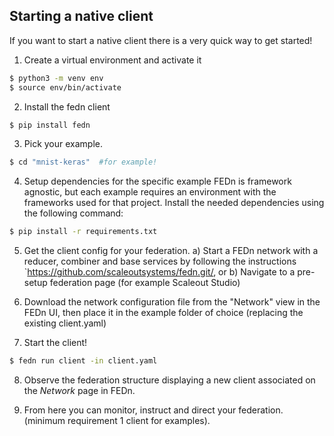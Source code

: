 ## Starting a native client
If you want to start a native client there is a very quick way to get started!

1. Create a virtual environment and activate it
```bash
$ python3 -m venv env
$ source env/bin/activate
```


2. Install the fedn client
```bash
$ pip install fedn
```

3. Pick your example.
```bash
$ cd "mnist-keras"  #for example!
```

4. Setup dependencies for the specific example
FEDn is framework agnostic, but each example requires an environment with the frameworks used for that project. Install the needed dependencies using the following command:
```bash
$ pip install -r requirements.txt
``` 

5. Get the client config for your federation.
  a) Start a FEDn network with a reducer, combiner and base services by following the instructions `https://github.com/scaleoutsystems/fedn.git/, or 
  b) Navigate to a pre-setup federation page (for example Scaleout Studio)

6. Download the network configuration file from the "Network" view in the FEDn UI, then place it in the example folder of choice (replacing the existing client.yaml)

7. Start the client!
```bash
$ fedn run client -in client.yaml
```
8. Observe the federation structure displaying a new client associated on the _Network_ page in FEDn.

9. From here you can monitor, instruct and direct your federation.
(minimum requirement 1 client for examples).



